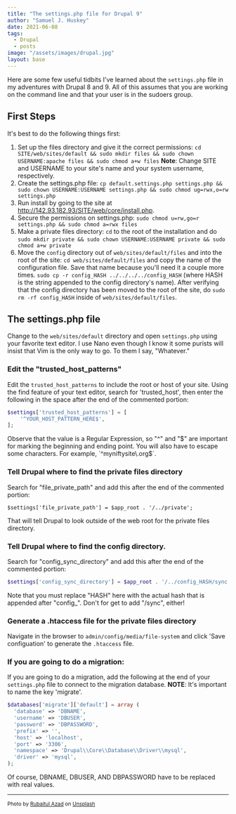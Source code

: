 ```yaml
---
title: "The settings.php file for Drupal 9"
author: "Samuel J. Huskey"
date: 2021-06-08
tags:
  - Drupal
  - posts
image: "/assets/images/drupal.jpg"
layout: base
---
```


<!-- Excerpt Start -->

Here are some few useful tidbits I've learned about the `settings.php` file in my adventures with Drupal 8 and 9. All of this assumes that you are working on the command line and that your user is in the sudoers group.

<!-- Excerpt End -->

## First Steps

It's best to do the following things first:

1. Set up the files directory and give it the correct permissions: `cd SITE/web/sites/default && sudo mkdir files && sudo chown USERNAME:apache files && sudo chmod a+w files` **Note**: Change SITE and USERNAME to your site's name and your system username, respectively.
2. Create the settings.php file: `cp default.settings.php settings.php && sudo chown USERNAME:USERNAME settings.php && sudo chmod ug=rwx,o=rw settings.php`
3. Run install by going to the site at http://142.93.182.93/SITE/web/core/install.php.
4. Secure the permissions on settings.php: `sudo chmod u=rw,go=r settings.php && sudo chmod a=rwx files`
5. Make a private files directory: `cd` to the root of the installation and do `sudo mkdir private && sudo chown USERNAME:USERNAME private && sudo chmod a+w private`
6. Move the `config` directory out of `web/sites/default/files` and into the root of the site: `cd web/sites/default/files` and copy the name of the configuration file. Save that name because you'll need it a couple more times. `sudo cp -r config_HASH ../../../../config_HASH` (where HASH is the string appended to the config directory's name). After verifying that the config directory has been moved to the root of the site, do `sudo rm -rf config_HASH` inside of `web/sites/default/files`.

## The settings.php file

Change to the `web/sites/default` directory and open `settings.php` using your favorite text editor. I use Nano even though I know it some purists will insist that Vim is the only way to go. To them I say, "Whatever."

### Edit the "trusted_host_patterns"

Edit the `trusted_host_patterns` to include the root or host of your site. Using the find feature of your text editor, search for 'trusted_host', then enter the following in the space after the end of the commented portion:

```php
$settings['trusted_host_patterns'] = [
    '^YOUR_HOST_PATTERN_HERE$',
];
```

Observe that the value is a Regular Expression, so "^" and "$" are important for marking the beginning and ending point. You will also have to escape some characters. For example, `^myniftysite\.org$`.

### Tell Drupal where to find the private files directory

Search for "file_private_path" and add this after the end of the commented portion:

`$settings['file_private_path'] = $app_root . '/../private';`

That will tell Drupal to look outside of the web root for the private files directory.

### Tell Drupal where to find the config directory.

Search for "config_sync_directory" and add this after the end of the commented portion:

```php
$settings['config_sync_directory'] = $app_root . '/../config_HASH/sync';
```

Note that you must replace "HASH" here with the actual hash that is appended after "config\_". Don't for get to add "/sync", either!

### Generate a .htaccess file for the private files directory

Navigate in the browser to `admin/config/media/file-system` and click 'Save configuation' to generate the `.htaccess` file.

### If you are going to do a migration:

If you are going to do a migration, add the following at the end of your `settings.php` file to connect to the migration database. **NOTE**: It's important to name the key 'migrate'.

```php
$databases['migrate']['default'] = array (
  'database' => 'DBNAME',
  'username' => 'DBUSER',
  'password' => 'DBPASSWORD',
  'prefix' => '',
  'host' => 'localhost',
  'port' => '3306',
  'namespace' => 'Drupal\\Core\\Database\\Driver\\mysql',
  'driver' => 'mysql',
);
```

Of course, DBNAME, DBUSER, AND DBPASSWORD have to be replaced with real values.

<hr />
<span style="font-size:smaller">Photo by <a href="https://unsplash.com/es/@rubaitulazad?utm_source=unsplash&utm_medium=referral&utm_content=creditCopyText">Rubaitul Azad</a> on <a href="https://unsplash.com/s/photos/drupal?utm_source=unsplash&utm_medium=referral&utm_content=creditCopyText">Unsplash</a></span>
